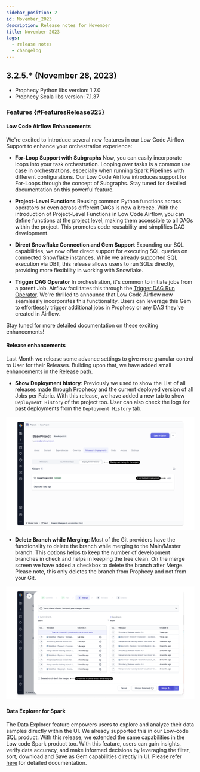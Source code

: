 ```yaml
---
sidebar_position: 2
id: November_2023
description: Release notes for November
title: November 2023
tags:
  - release notes
  - changelog
---
```


## 3.2.5.\* (November 28, 2023)

- Prophecy Python libs version: 1.7.0
- Prophecy Scala libs version: 7.1.37

### Features {#FeaturesRelease325}

#### Low Code Airflow Enhancements

We're excited to introduce several new features in our Low Code Airflow Support to enhance your orchestration experience:

- **For-Loop Support with Subgraphs**
  Now, you can easily incorporate loops into your task orchestration. Looping over tasks is a common use case in orchestrations, especially when running Spark Pipelines with different configurations. Our Low Code Airflow introduces support for For-Loops through the concept of Subgraphs. Stay tuned for detailed documentation on this powerful feature.

- **Project-Level Functions**
  Reusing common Python functions across operators or even across different DAGs is now a breeze. With the introduction of Project-Level Functions in Low Code Airflow, you can define functions at the project level, making them accessible to all DAGs within the project. This promotes code reusability and simplifies DAG development.

- **Direct Snowflake Connection and Gem Support**
  Expanding our SQL capabilities, we now offer direct support for executing SQL queries on connected Snowflake instances. While we already supported SQL execution via DBT, this release allows users to run SQLs directly, providing more flexibility in working with Snowflake.

- **Trigger DAG Operator**
  In orchestration, it's common to initiate jobs from a parent Job. Airflow facilitates this through the [Trigger DAG Run Operator](https://airflow.apache.org/docs/apache-airflow/stable/_api/airflow/operators/trigger_dagrun/index.html). We're thrilled to announce that Low Code Airflow now seamlessly incorporates this functionality. Users can leverage this Gem to effortlessly trigger additional jobs in Prophecy or any DAG they've created in Airflow.

Stay tuned for more detailed documentation on these exciting enhancements!

#### Release enhancements

Last Month we release some advance settings to give more granular control to User for their Releases. Building upon that, we have added small enhancements in the Release path.

- **Show Deployment history**: Previously we used to show the List of all releases made through Prophecy and the current deployed version of all Jobs per Fabric. With this release, we have added a new tab to show `Deployment History` of the project too. User can also check the logs for past deployments from the `Deployment History` tab.

![Deployment_history](img/Deployment_history.png)

- **Delete Branch while Merging**: Most of the Git providers have the functionality to delete the branch while merging to the Main/Master branch. This options helps to keep the number of development branches in check and helps in keeping the tree clean. On the merge screen we have added a checkbox to delete the branch after Merge. Please note, this only deletes the branch from Prophecy and not from your Git.

![Delete_branch](img/Delete_branch_during_merge.png)

#### Data Explorer for Spark

The Data Explorer feature empowers users to explore and analyze their data samples directly within the UI. We already supported this in our Low-code SQL product. With this release, we extended the same capabilities in the Low code Spark product too.
With this feature, users can gain insights, verify data accuracy, and make informed decisions by leveraging the filter, sort, download and Save as Gem capabilities directly in UI. Please refer [here](/docs/low-code-spark/data-explorer.md) for detailed documentation.

